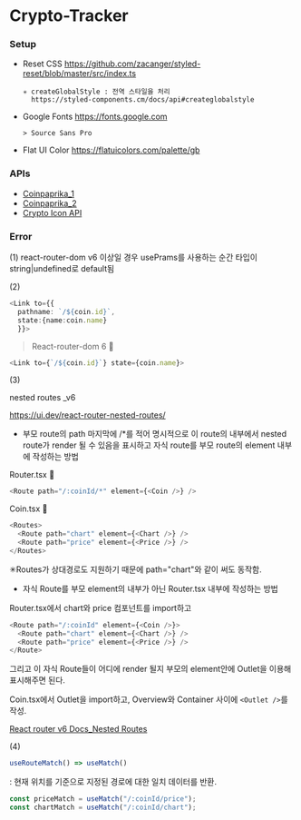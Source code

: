 # Crypto-Tracker

### **Setup**

- Reset CSS
  https://github.com/zacanger/styled-reset/blob/master/src/index.ts

      ✳ createGlobalStyle : 전역 스타일을 처리
        https://styled-components.cm/docs/api#createglobalstyle

- Google Fonts
  https://fonts.google.com

      > Source Sans Pro

- Flat UI Color
  https://flatuicolors.com/palette/gb

### **APIs**

- [Coinpaprika_1]("https://api.coinpaprika.com/v1/coins)
- [Coinpaprika_2]("https://api.coinpaprika.com/v1/tickers")
- [Crypto Icon API]("https://coinicons-api.vercel.app/")

### **Error**

(1)
react-router-dom v6 이상일 경우 usePrams를 사용하는 순간 타입이 string|undefined로 default됨

(2)

```typescript
<Link to={{
  pathname: `/${coin.id}`,
  state:{name:coin.name}
  }}>
```

> React-router-dom 6 🔻

```typescript
<Link to={`/${coin.id}`} state={coin.name}>
```

(3)

nested routes \_v6

https://ui.dev/react-router-nested-routes/

- 부모 route의 path 마지막에 /\*를 적어 명시적으로 이 route의 내부에서 nested route가 render 될 수 있음을 표시하고 자식 route를 부모 route의 element 내부에 작성하는 방법

Router.tsx 🔻

```typescript
<Route path="/:coinId/*" element={<Coin />} />
```

Coin.tsx 🔻

```typescript
<Routes>
  <Route path="chart" element={<Chart />} />
  <Route path="price" element={<Price />} />
</Routes>
```

✳Routes가 상대경로도 지원하기 때문에 path="chart"와 같이 써도 동작함.

- 자식 Route를 부모 element의 내부가 아닌 Router.tsx 내부에 작성하는 방법

Router.tsx에서
chart와 price 컴포넌트를 import하고

```typescript
<Route path="/:coinId" element={<Coin />}>
  <Route path="chart" element={<Chart />} />
  <Route path="price" element={<Price />} />
</Route>
```

그리고 이 자식 Route들이 어디에 render 될지 부모의 element안에 Outlet을 이용해 표시해주면 된다.

Coin.tsx에서 Outlet을 import하고,
Overview와 Container 사이에 `<Outlet />`를 작성.

[React router v6 Docs_Nested Routes]("https://reactrouter.com/docs/en/v6/getting-started/overview")

(4)

```typescript
useRouteMatch() => useMatch()
```

: 현재 위치를 기준으로 지정된 경로에 대한 일치 데이터를 반환.

```typescript
const priceMatch = useMatch("/:coinId/price");
const chartMatch = useMatch("/:coinId/chart");
```
